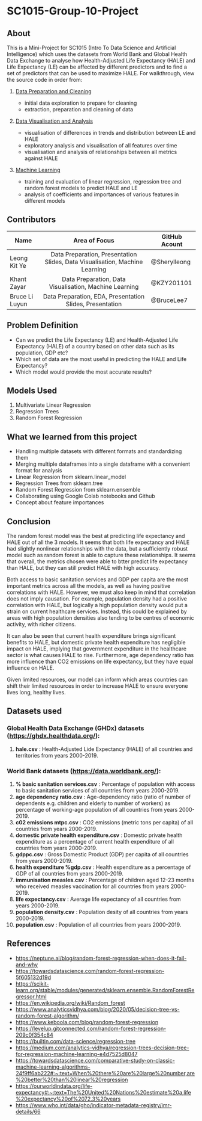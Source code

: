 # SC1015-Group-10-Project

## About 

This is a Mini-Project for SC1015 (Intro To Data Science and Artificial Intelligence) which uses the datasets from World Bank and Global Health Data Exchange to analyse how Health-Adjusted Life Expectancy (HALE) and Life Expectancy (LE) can be affected by different predictors and to find a set of predictors that can be used to maximize HALE. 
For walkthrough, view the source code in order from: 

1. [Data Preparation and Cleaning](https://github.com/Sherylleong/SC1015-Group-10-Project/blob/main/Data%20Preparation%20and%20Cleaning.ipynb)
    - initial data exploration to prepare for cleaning
    - extraction, preparation and cleaning of data

2. [Data Visualisation and Analysis](https://github.com/Sherylleong/SC1015-Group-10-Project/blob/main/Data%20Visualization%20and%20Analysis.ipynb)
    - visualisation of differences in trends and distribution between LE and HALE
    - exploratory analysis and visualisation of all features over time
    - visualisation and analysis of relationships between all metrics against HALE
     
3. [Machine Learning](https://github.com/Sherylleong/SC1015-Group-10-Project/blob/main/Machine%20Learning.ipynb)
    - training and evaluation of linear regression, regression tree and random forest models to predict HALE and LE
    - analysis of coefficients and importances of various features in different models
    
## Contributors
| Name              |                     Area of Focus                     |GitHub Acount|
|---|:---:|---|
| Leong Kit Ye |        Data Preparation, Presentation Slides, Data Visualisation, Machine Learning        |@Sherylleong|
| Khant Zayar  |     Data Preparation, Data Visualisation, Machine Learning     |@KZY201101|
| Bruce Li Luyun |       Data Preparation, EDA, Presentation Slides, Presentation        |@BruceLee7|

## Problem Definition 
- Can we predict the Life Expectancy (LE) and Health-Adjusted Life Expectancy (HALE) of a country based on other data such as its population, GDP etc?
- Which set of data are the most useful in predicting the HALE and Life Expectancy? 
- Which model would provide the most accurate results?

## Models Used 
1. Multivariate Linear Regression 
2. Regression Trees
3. Random Forest Regression 

## What we learned from this project
- Handling multiple datasets with different formats and standardizing them 
- Merging multiple dataframes into a single dataframe with a convenient format for analysis
- Linear Regression from sklearn.linear_model 
- Regression Trees from sklearn.tree
- Random Forest Regression from sklearn.ensemble 
- Collaborating using Google Colab notebooks and Github
- Concept about feature importances 

## Conclusion 
The random forest model was the best at predicting life expectancy and HALE out of all the 3 models. It seems that both life expectancy and HALE had slightly nonlinear relationships with the data, but a sufficiently robust model such as random forest is able to capture these relationships. It seems that overall, the metrics chosen were able to btter predict life expectancy than HALE, but they can still predict HALE with high accuracy.

Both access to basic sanitation services and GDP per capita are the most important metrics across all the models, as well as having positive correlations with HALE. However, we must also keep in mind that correlation does not imply causation. For example, population density had a positive correlation with HALE, but logically a high population density would put a strain on current healthcare services. Instead, this could be explained by areas with high population densities also tending to be centres of economic activity, with richer citizens.

It can also be seen that current health expenditure brings significant benefits to HALE, but domestic private health expenditure has negligible impact on HALE, implying that government expenditure in the healthcare sector is what causes HALE to rise. Furthermore, age dependency ratio has more influence than CO2 emissions on life expectancy, but they have equal influence on HALE.

Given limited resources, our model can inform which areas countries can shift their limited resources in order to increase HALE to ensure everyone lives long, healthy lives.

##  Datasets used  

### Global Health Data Exchange (GHDx) datasets (https://ghdx.healthdata.org/):
1. **hale.csv** : Health-Adjusted Lide Expectancy (HALE) of all countries and territories from years 2000-2019.
    
### World Bank datasets (https://data.worldbank.org/):    
1. **% basic sanitation services.csv** : Percentage of population with access to basic sanitation services of all countries from years 2000-2019.
2. **age dependency ratio.csv** : Age-dependency ratio (ratio of number of dependents e.g. children and elderly to number of workers) as percentage of working-age population of all countries from years 2000-2019.
3. **c02 emissions mtpc.csv** : CO2 emissions (metric tons per capita) of all countries from years 2000-2019.
4. **domestic private health expenditure.csv** : Domestic private health expenditure as a percentage of current health expenditure of all countries from years 2000-2019.
5. **gdppc.csv** : Gross Domestic Product (GDP) per capita of all countries from years 2000-2019.
6. **health expenditure %gdp.csv** : Health expenditure as a percentage of GDP of all countries from years 2000-2019.
7. **immunisation measles.csv** : Percentage of children aged 12-23 months who received measles vaccination for all countries from years 2000-2019.
8. **life expectancy.csv** : Average life expectancy of all countries from years 2000-2019.
9. **population density.csv** : Population desity of all countries from years 2000-2019.
10. **population.csv** : Population of all countries from years 2000-2019.


## References
- <https://neptune.ai/blog/random-forest-regression-when-does-it-fail-and-why>
- <https://towardsdatascience.com/random-forest-regression-5f605132d19d>
- <https://scikit-learn.org/stable/modules/generated/sklearn.ensemble.RandomForestRegressor.html>
- <https://en.wikipedia.org/wiki/Random_forest>
- <https://www.analyticsvidhya.com/blog/2020/05/decision-tree-vs-random-forest-algorithm/>
- <https://www.keboola.com/blog/random-forest-regression>
- <https://levelup.gitconnected.com/random-forest-regression-209c0f354c84>
- <https://builtin.com/data-science/regression-tree>
- <https://medium.com/analytics-vidhya/regression-trees-decision-tree-for-regression-machine-learning-e4d7525d8047>
- <https://towardsdatascience.com/comparative-study-on-classic-machine-learning-algorithms-24f9ff6ab222#:~:text=When%20there%20are%20large%20number,are%20better%20than%20linear%20regression>
- <https://ourworldindata.org/life-expectancy#:~:text=The%20United%20Nations%20estimate%20a,life%20expectancy%20of%2072.3%20years>
- <https://www.who.int/data/gho/indicator-metadata-registry/imr-details/66>
